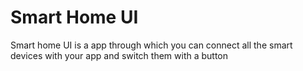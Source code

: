 # Smart Home UI
  Smart home UI is a app through which you can connect all the smart devices with your app and switch them with a button
